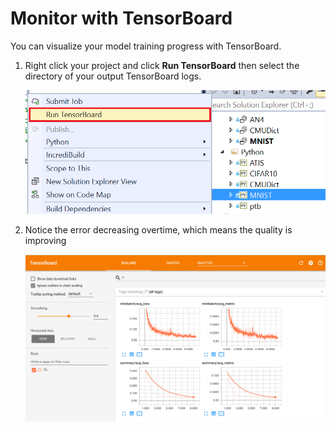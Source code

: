 # Monitor with TensorBoard

You can visualize your model training progress with TensorBoard. 

1. Right click your project and click **Run TensorBoard** then select the directory of your output TensorBoard logs.

    ![run tensorboard](media\monitor-tensorboard\run-tensorboard.png)

1. Notice the error decreasing overtime, which means the quality is improving

    ![run tensorboard](media\monitor-tensorboard\tensorboard.png)